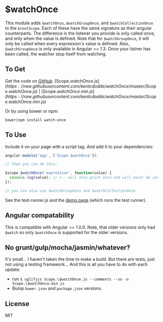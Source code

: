 # $watchOnce

This module adds `$watchOnce`, `$watchGroupOnce`, and `$watchCollectionOnce` to the `$rootScope`. Each of these have the same signature as their angular counterparts. The difference is the listener you provide is only called once, and only when the value is defined. Note that for `$watchGroupOnce`, it will only be called when every expression's value is defined. Also, `$watchGroupOnce` is only available in Angular >= 1.3. Once your listner has been called, the watcher stop itself from watching.

## To Get

Get the code on [GitHub](http://github.com/kentcdodds/watchOnce): [Scope.$watchOnce.js](https://raw.githubusercontent.com/kentcdodds/watchOnce/master/Scope.$watchOnce.js) | [Scope.$watchOnce.min.js](https://raw.githubusercontent.com/kentcdodds/watchOnce/master/Scope.$watchOnce.min.js)

Or by using bower or npm:

`bower|npm install watch-once`

## To Use

Include it on your page with a script tag. And add it to your dependencies:

```javascript
angular.module('app', ['Scope.$wachOnce']);

// Then you can do this:

$scope.$watchOnce('expression', function(value) {
  console.log(value); // <-- will only print once and will never be undefined.
});

// you can also use $watchGroupOnce and $watchCollectionOnce
```

See the test-runner.js and the [demo page](http://kent.doddsfamily.us/watchOnce) (which runs the test runner).

## Angular compatability

This is compatible with Angular >= 1.0.0. Note, that older versions only had `$watch` so only `$watchOnce` is supported for the older versions.

## No grunt/gulp/mocha/jasmin/whatever?

It's small... I haven't taken the time to make a build. But there are tests, just not using a testing framework... And this is all you have to do with each update:

- run `$ uglifyjs Scope.\$watchOnce.js --comments --so -o Scope.\$watchOnce.min.js`
- Bump `bower.json` and `package.json` versions.

## License

MIT